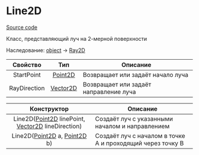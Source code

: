 # Line2D

[Source code](../../Src/Sbazuo.Geometry/Ray2D.cs)

Класс, представляющий луч на 2-мерной поверхности

Наследование: [object](https://docs.microsoft.com/ru-ru/dotnet/api/system.object) -> [Ray2D](#Ray2D)

| Свойство | Тип | Описание |
| :------: | :---: | ------ |
| StartPoint | [Point2D](Point2D.md) | Возвращает или задаёт начало луча |
| RayDirection | [Vector2D](Vector2D.md) | Возвращает или задаёт направление луча |

| Конструктор | Описание |
| :---: | ----- |
| Line2D([Point2D](Point2D.md) linePoint, [Vector2D](Vector2D.md) lineDirection) | Создаёт луч с указанными началом и направлением |
| Line2D([Point2D](Point2D.md) a, [Point2D](Point2D.md) b) | Создаёт луч с началом в точке A и проходящий через точку B |
